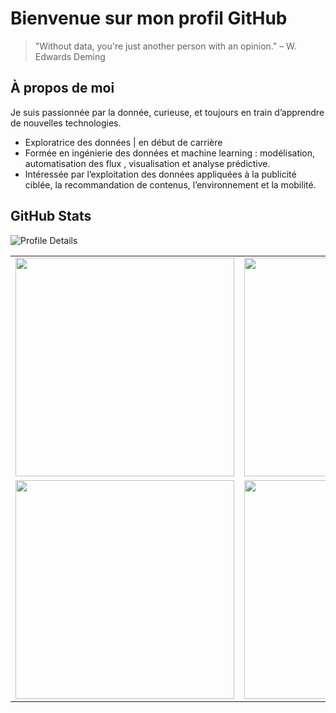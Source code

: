 # Bienvenue sur mon profil GitHub
> "Without data, you're just another person with an opinion." – W. Edwards Deming

## À propos de moi

Je suis passionnée par la donnée, curieuse, et toujours en train d’apprendre de nouvelles technologies.

- Exploratrice des données | en début de carrière 
- Formée en ingénierie des données et machine learning : modélisation, automatisation des flux , visualisation et analyse prédictive.
- Intéressée par l’exploitation des données appliquées à la publicité ciblée, la recommandation de contenus, l’environnement et la mobilité.

## GitHub Stats

![Profile Details](http://github-profile-summary-cards.vercel.app/api/cards/profile-details?username=nafyssat&theme=nord_dark)


<table>
  <tr>
    <td><img width="350" src="http://github-profile-summary-cards.vercel.app/api/cards/repos-per-language?username=nafyssat&theme=nord_dark" /></td>
    <td><img width="350" src="http://github-profile-summary-cards.vercel.app/api/cards/stats?username=nafyssat&theme=nord_dark" /></td>

    
  </tr>
  <tr>
    <td><img width="350" src="http://github-profile-summary-cards.vercel.app/api/cards/productive-time?username=nafyssat&theme=nord_dark" /></td>
   <td><img width="350" src="http://github-profile-summary-cards.vercel.app/api/cards/most-commit-language?username=nafyssat&theme=nord_dark" /></td>
  </tr>
</table>


